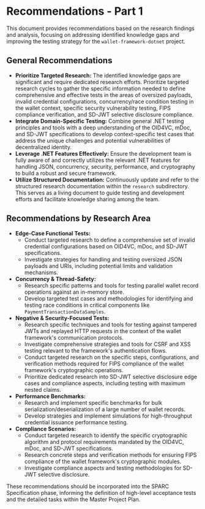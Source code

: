 # Recommendations - Part 1

This document provides recommendations based on the research findings and analysis, focusing on addressing identified knowledge gaps and improving the testing strategy for the `wallet-framework-dotnet` project.

## General Recommendations

-   **Prioritize Targeted Research:** The identified knowledge gaps are significant and require dedicated research efforts. Prioritize targeted research cycles to gather the specific information needed to define comprehensive and effective tests in the areas of oversized payloads, invalid credential configurations, concurrency/race condition testing in the wallet context, specific security vulnerability testing, FIPS compliance verification, and SD-JWT selective disclosure compliance.
-   **Integrate Domain-Specific Testing:** Combine general .NET testing principles and tools with a deep understanding of the OID4VC, mDoc, and SD-JWT specifications to develop context-specific test cases that address the unique challenges and potential vulnerabilities of decentralized identity.
-   **Leverage .NET Features Effectively:** Ensure the development team is fully aware of and correctly utilizes the relevant .NET features for handling JSON, concurrency, security, performance, and cryptography to build a robust and secure framework.
-   **Utilize Structured Documentation:** Continuously update and refer to the structured research documentation within the `research` subdirectory. This serves as a living document to guide testing and development efforts and facilitate knowledge sharing among the team.

## Recommendations by Research Area

-   **Edge-Case Functional Tests:**
    -   Conduct targeted research to define a comprehensive set of invalid credential configurations based on OID4VC, mDoc, and SD-JWT specifications.
    -   Investigate strategies for handling and testing oversized JSON payloads and URIs, including potential limits and validation mechanisms.
-   **Concurrency & Thread-Safety:**
    -   Research specific patterns and tools for testing parallel wallet record operations against an in-memory store.
    -   Develop targeted test cases and methodologies for identifying and testing race conditions in critical components like `PaymentTransactionDataSamples`.
-   **Negative & Security-Focused Tests:**
    -   Research specific techniques and tools for testing against tampered JWTs and replayed HTTP requests in the context of the wallet framework's communication protocols.
    -   Investigate comprehensive strategies and tools for CSRF and XSS testing relevant to the framework's authentication flows.
    -   Conduct targeted research on the specific steps, configurations, and verification methods required for FIPS compliance of the wallet framework's cryptographic operations.
    -   Prioritize dedicated research into SD-JWT selective disclosure edge cases and compliance aspects, including testing with maximum nested claims.
-   **Performance Benchmarks:**
    -   Research and implement specific benchmarks for bulk serialization/deserialization of a large number of wallet records.
    -   Develop strategies and implement simulations for high-throughput credential issuance performance testing.
-   **Compliance Scenarios:**
    -   Conduct targeted research to identify the specific cryptographic algorithm and protocol requirements mandated by the OID4VC, mDoc, and SD-JWT specifications.
    -   Research concrete steps and verification methods for ensuring FIPS compliance of the wallet framework's cryptographic modules.
    -   Investigate compliance aspects and testing methodologies for SD-JWT selective disclosure.

These recommendations should be incorporated into the SPARC Specification phase, informing the definition of high-level acceptance tests and the detailed tasks within the Master Project Plan.